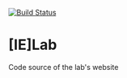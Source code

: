 [![Build Status](https://travis-ci.org/TheoreticalEcosystemEcology/jekyll_ieLab.svg?branch=master)](https://travis-ci.org/TheoreticalEcosystemEcology/jekyll_ieLab)

# [IE]Lab

Code source of the lab's website



